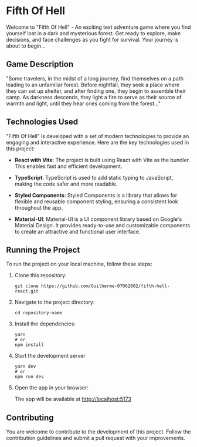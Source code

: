 # Fifth Of Hell

Welcome to "Fifth Of Hell" - An exciting text adventure game where you find yourself lost in a dark and mysterious forest. Get ready to explore, make decisions, and face challenges as you fight for survival. Your journey is about to begin...

## Game Description

"Some travelers, in the midst of a long journey, find themselves on a path leading to an unfamiliar forest. Before nightfall, they seek a place where they can set up shelter, and after finding one, they begin to assemble their camp. As darkness descends, they light a fire to serve as their source of warmth and light, until they hear cries coming from the forest..."

## Technologies Used

"Fifth Of Hell" is developed with a set of modern technologies to provide an engaging and interactive experience. Here are the key technologies used in this project:

- **React with Vite**: The project is built using React with Vite as the bundler. This enables fast and efficient development.

- **TypeScript**: TypeScript is used to add static typing to JavaScript, making the code safer and more readable.

- **Styled Components**: Styled Components is a library that allows for flexible and reusable component styling, ensuring a consistent look throughout the app.

- **Material-UI**: Material-UI is a UI component library based on Google's Material Design. It provides ready-to-use and customizable components to create an attractive and functional user interface.

## Running the Project

To run the project on your local machine, follow these steps:

1. Clone this repository:

   ```shell
   git clone https://github.com/Guilherme-07062002/fifth-hell-react.git
   ```

2. Navigate to the project directory:

   ```shell
   cd repository-name
   ```

3. Install the dependencies:

   ```shell
   yarn
   # or
   npm install
   ```

4. Start the development server

   ```shell
   yarn dev
   # or
   npm run dev
   ```

5. Open the app in your browser:

   The app will be available at <http://localhost:5173>

## Contributing

You are welcome to contribute to the development of this project. Follow the contribution guidelines and submit a pull request with your improvements.
